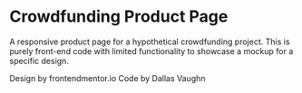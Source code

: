 # Crowdfunding Product Page

A responsive product page for a hypothetical crowdfunding project. This is purely front-end code with limited functionality to showcase a mockup for a specific design.

Design by frontendmentor.io
Code by Dallas Vaughn
